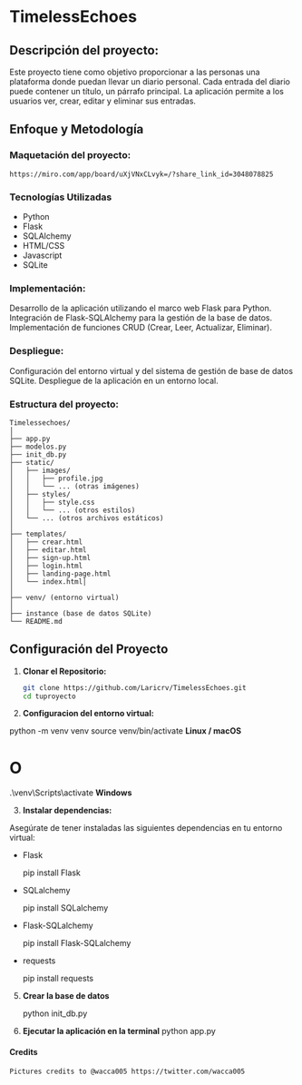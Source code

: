 # TimelessEchoes

## Descripción del proyecto:

Este proyecto tiene como objetivo proporcionar a las personas una plataforma donde puedan llevar un diario personal. Cada entrada del diario puede contener un título, un párrafo principal. La aplicación permite a los usuarios ver, crear, editar y eliminar sus entradas.

## Enfoque y Metodología

### Maquetación del proyecto:

    https://miro.com/app/board/uXjVNxCLvyk=/?share_link_id=3048078825

### Tecnologías Utilizadas

- Python
- Flask
- SQLAlchemy
- HTML/CSS
- Javascript
- SQLite

### Implementación:

Desarrollo de la aplicación utilizando el marco web Flask para Python.
Integración de Flask-SQLAlchemy para la gestión de la base de datos.
Implementación de funciones CRUD (Crear, Leer, Actualizar, Eliminar).

### Despliegue:

Configuración del entorno virtual y del sistema de gestión de base de datos SQLite.
Despliegue de la aplicación en un entorno local.

### Estructura del proyecto:
    Timelessechoes/
    │
    ├── app.py
    ├── modelos.py
    ├── init_db.py
    ├── static/
    │   ├── images/
    │   │   ├── profile.jpg
    │   │   └── ... (otras imágenes)
    │   ├── styles/
    │   │   ├── style.css
    │   │   └── ... (otros estilos)
    │   └── ... (otros archivos estáticos)
    │
    ├── templates/
    │   ├── crear.html
    │   ├── editar.html
    │   ├── sign-up.html
    │   ├── login.html
    │   ├── landing-page.html
    │   └── index.html│   
    │
    ├── venv/ (entorno virtual)
    │
    ├── instance (base de datos SQLite)
    └── README.md



## Configuración del Proyecto

1. **Clonar el Repositorio:**
   ```bash
   git clone https://github.com/Laricrv/TimelessEchoes.git
   cd tuproyecto

2. **Configuracion del entorno virtual:**

python -m venv venv
source venv/bin/activate  **Linux / macOS**
# O
.\venv\Scripts\activate  **Windows**


3. **Instalar dependencias:**

Asegúrate de tener instaladas las siguientes dependencias en tu entorno virtual:

- Flask

    pip install Flask

- SQLalchemy

    pip install SQLalchemy

- Flask-SQLalchemy

    pip install Flask-SQLalchemy

- requests

    pip install requests


5. **Crear la base de datos**

    python init_db.py

4. **Ejecutar la aplicación en la terminal**
    python app.py


#### Credits

    Pictures credits to @wacca005 https://twitter.com/wacca005
